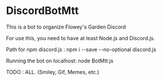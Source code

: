 # DiscordBotMtt
This is a bot to organize Flowey's Garden Discord

For use this, you need to have at least Node.js and Discord.js.

Path for npm discord.js : npm i --save --no-optional discord.js

Running the bot on localhost: node BotMtt.js

TODO : ALL. (Smiley, Gif, Memes, etc.) 
